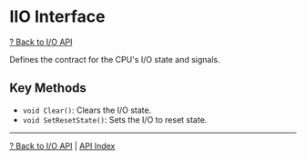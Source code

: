 # IIO Interface

[? Back to I/O API](README.md)

Defines the contract for the CPU's I/O state and signals.

## Key Methods
- `void Clear()`: Clears the I/O state.
- `void SetResetState()`: Sets the I/O to reset state.

---

[? Back to I/O API](README.md) | [API Index](../README.md)
